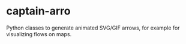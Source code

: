 # captain-arro
Python classes to generate animated SVG/GIF arrows, for example for visualizing flows on maps.
